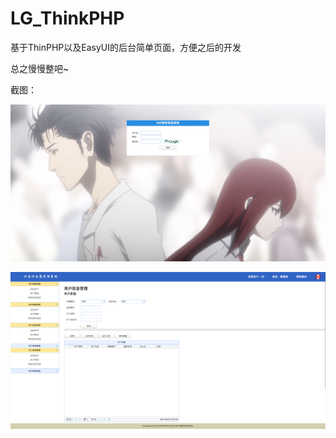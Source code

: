 # LG_ThinkPHP

基于ThinPHP以及EasyUI的后台简单页面，方便之后的开发

总之慢慢整吧~

截图：

![image](https://github.com/todaylg/LG_ThinkPHP/blob/master/introduce_image/Login.png)

![image](https://github.com/todaylg/LG_ThinkPHP/blob/master/introduce_image/content.png)

